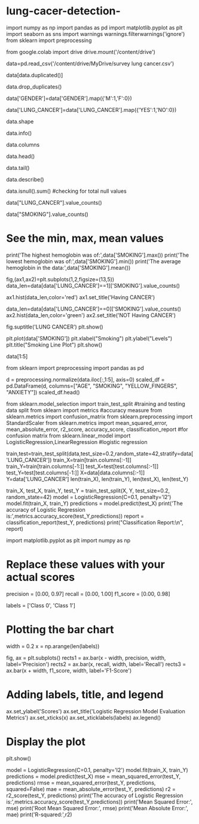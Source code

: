 # lung-cacer-detection-
import numpy as np
import pandas as pd
import matplotlib.pyplot as plt
import seaborn as sns
import warnings
warnings.filterwarnings('ignore')
from sklearn import preprocessing

from google.colab import drive
drive.mount('/content/drive')

data=pd.read_csv('/content/drive/MyDrive/survey lung cancer.csv')

data[data.duplicated()]

data.drop_duplicates()

data['GENDER']=data['GENDER'].map({'M':1,'F':0})

data['LUNG_CANCER']=data['LUNG_CANCER'].map({'YES':1,'NO':0})

data.shape

data.info()

data.columns

data.head()

data.tail()

data.describe()

data.isnull().sum() #checking for total null values

data["LUNG_CANCER"].value_counts()

data["SMOKING"].value_counts()

# See the min, max, mean values
print('The highest hemoglobin was of:',data['SMOKING'].max())
print('The lowest hemoglobin was of:',data['SMOKING'].min())
print('The average hemoglobin in the data:',data['SMOKING'].mean())

fig,(ax1,ax2)=plt.subplots(1,2,figsize=(13,5))
data_len=data[data['LUNG_CANCER']==1]['SMOKING'].value_counts()

ax1.hist(data_len,color='red')
ax1.set_title('Having CANCER')

data_len=data[data['LUNG_CANCER']==0]['SMOKING'].value_counts()
ax2.hist(data_len,color='green')
ax2.set_title('NOT Having CANCER')

fig.suptitle('LUNG CANCER')
plt.show()

plt.plot(data['SMOKING'])
plt.xlabel("Smoking")
plt.ylabel("Levels")
plt.title("Smoking Line Plot")
plt.show()

data[1:5]

from sklearn import preprocessing
import pandas as pd

d = preprocessing.normalize(data.iloc[:,1:5], axis=0)
scaled_df = pd.DataFrame(d, columns=["AGE", "SMOKING", "YELLOW_FINGERS", "ANXIETY"])
scaled_df.head()

from sklearn.model_selection import train_test_split #training and testing data split
from sklearn import metrics #accuracy measure
from sklearn.metrics import confusion_matrix
from sklearn.preprocessing import StandardScaler
from sklearn.metrics import mean_squared_error, mean_absolute_error, r2_score, accuracy_score, classification_report #for confusion matrix
from sklearn.linear_model import LogisticRegression,LinearRegression #logistic regression

train,test=train_test_split(data,test_size=0.2,random_state=42,stratify=data['LUNG_CANCER'])
train_X=train[train.columns[:-1]]
train_Y=train[train.columns[-1:]]
test_X=test[test.columns[:-1]]
test_Y=test[test.columns[-1:]]
X=data[data.columns[:-1]]
Y=data['LUNG_CANCER']
len(train_X), len(train_Y), len(test_X), len(test_Y)

train_X, test_X, train_Y, test_Y = train_test_split(X, Y, test_size=0.2, random_state=42)
model = LogisticRegression(C=0.1, penalty='l2')
model.fit(train_X, train_Y)
predictions = model.predict(test_X)
print('The accuracy of Logistic Regression is:',metrics.accuracy_score(test_Y,predictions))
report = classification_report(test_Y, predictions)
print("Classification Report:\n", report)

import matplotlib.pyplot as plt
import numpy as np

# Replace these values with your actual scores
precision = [0.00, 0.97]
recall = [0.00, 1.00]
f1_score = [0.00, 0.98]

labels = ['Class 0', 'Class 1']

# Plotting the bar chart
width = 0.2
x = np.arange(len(labels))

fig, ax = plt.subplots()
rects1 = ax.bar(x - width, precision, width, label='Precision')
rects2 = ax.bar(x, recall, width, label='Recall')
rects3 = ax.bar(x + width, f1_score, width, label='F1-Score')

# Adding labels, title, and legend
ax.set_ylabel('Scores')
ax.set_title('Logistic Regression Model Evaluation Metrics')
ax.set_xticks(x)
ax.set_xticklabels(labels)
ax.legend()

# Display the plot
plt.show()

model = LogisticRegression(C=0.1, penalty='l2')
model.fit(train_X, train_Y)
predictions = model.predict(test_X)
mse = mean_squared_error(test_Y, predictions)
rmse = mean_squared_error(test_Y, predictions, squared=False)
mae = mean_absolute_error(test_Y, predictions)
r2 = r2_score(test_Y, predictions)
print('The accuracy of Logistic Regression is:',metrics.accuracy_score(test_Y,predictions))
print('Mean Squared Error:', mse)
print('Root Mean Squared Error:', rmse)
print('Mean Absolute Error:', mae)
print('R-squared:',r2)
